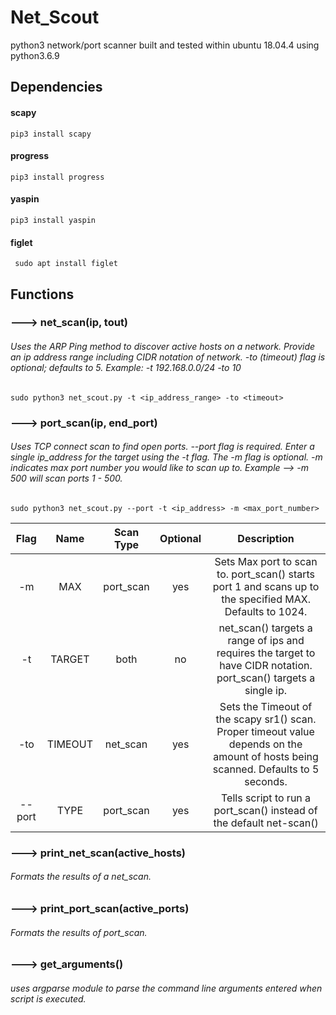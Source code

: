 # Net_Scout
  python3 network/port scanner built and tested within ubuntu 18.04.4 using python3.6.9
  
  ## Dependencies
  
   #### scapy
    pip3 install scapy
    
   #### progress
    pip3 install progress
    
   #### yaspin
    pip3 install yaspin
    
   #### figlet
     sudo apt install figlet
    
  ## Functions
      
   ### ---> net_scan(ip, tout)
   
   ###### Uses the ARP Ping method to discover active hosts on a network. Provide an ip address range including CIDR notation of network. -to (timeout) flag is optional; defaults to 5. Example: -t 192.168.0.0/24 -to 10

   ```
   sudo python3 net_scout.py -t <ip_address_range> -to <timeout>
   ```
   
   ### --->  port_scan(ip, end_port)

   ###### Uses TCP connect scan to find open ports. --port flag is required. Enter a single ip_address for the target using the -t flag. The -m flag is optional. -m indicates max port number you would like to scan up to. Example --> -m 500 will scan ports 1 - 500.
   

   ```
   sudo python3 net_scout.py --port -t <ip_address> -m <max_port_number>
   ```
   
   Flag | Name | Scan Type | Optional | Description
   :---:|:---:|:---:|:---:|:---:
   -m  | MAX | port_scan | yes | Sets Max port to scan to. port_scan() starts port 1 and scans up to the specified MAX. Defaults to 1024.
   -t  | TARGET | both | no |net_scan() targets a range of ips and requires the target to have CIDR notation. port_scan() targets a single ip.
   -to | TIMEOUT | net_scan | yes | Sets the Timeout of the scapy sr1() scan. Proper timeout value depends on the amount of hosts being scanned. Defaults to 5 seconds.
   --port | TYPE | port_scan | yes | Tells script to run a port_scan() instead of the default net-scan()
   
   ### ---> print_net_scan(active_hosts)
   ###### Formats the results of a net_scan.
   
   ### ---> print_port_scan(active_ports)
   ###### Formats the results of port_scan.
      
   ### ---> get_arguments()
   ###### uses argparse module to parse the command line arguments entered when script is executed.
   

      
   
      
   
      
     
